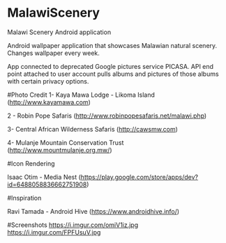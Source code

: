 # MalawiScenery
Malawi Scenery Android application

Android wallpaper application that showcases Malawian natural scenery.
Changes wallpaper every week.


App connected to deprecated Google pictures service PICASA. API end point attached to user account pulls albums and pictures of those albums with certain privacy options.

#Photo Credit
1- Kaya Mawa Lodge - Likoma Island (http://www.kayamawa.com)

2 - Robin Pope Safaris (http://www.robinpopesafaris.net/malawi.php)

3- Central African Wilderness Safaris (http://cawsmw.com)

4- Mulanje Mountain Conservation Trust (http://www.mountmulanje.org.mw/)


#Icon Rendering

Isaac Otim - Media Nest (https://play.google.com/store/apps/dev?id=6488058836662751908)

#Inspiration

Ravi Tamada - Android Hive (https://www.androidhive.info/)


#Screenshots
https://i.imgur.com/omiV1iz.jpg
https://i.imgur.com/FPFUsuV.jpg
